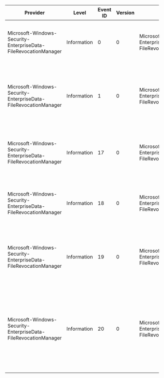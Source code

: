 Provider                                                         |  Level        |  Event ID  |  Version  |  Channel                                                                      |  Task  |  Opcode                       |  Keyword  |  Message
-----------------------------------------------------------------|---------------|------------|-----------|-------------------------------------------------------------------------------|--------|-------------------------------|-----------|--------------------------------------------------------------------------------------------------------------------------------------------------------
Microsoft-Windows-Security-EnterpriseData-FileRevocationManager  |  Information  |  0         |  0        |  Microsoft-Windows-Security-EnterpriseData-FileRevocationManager/Operational  |        |  Protect Identity operation.  |           |  Application {AppIDString} created an enterprise protection key for {EntIDString}.
Microsoft-Windows-Security-EnterpriseData-FileRevocationManager  |  Information  |  1         |  0        |  Microsoft-Windows-Security-EnterpriseData-FileRevocationManager/Operational  |        |  Protect Identity operation.  |           |  Application {AppIDString} failed to create an enterprise protection key for {EntIDString}. Error: {ErrorCode}.
Microsoft-Windows-Security-EnterpriseData-FileRevocationManager  |  Information  |  17        |  0        |  Microsoft-Windows-Security-EnterpriseData-FileRevocationManager/Operational  |        |  Revoke Identity operation.   |           |  Application {AppIDString} successfully deleted all {EntIDString} enterprise protection keys.
Microsoft-Windows-Security-EnterpriseData-FileRevocationManager  |  Information  |  18        |  0        |  Microsoft-Windows-Security-EnterpriseData-FileRevocationManager/Operational  |        |  Revoke Identity operation.   |           |  Application {AppIDString} successfully deleted its {EntIDString} enterprise protection key.
Microsoft-Windows-Security-EnterpriseData-FileRevocationManager  |  Information  |  19        |  0        |  Microsoft-Windows-Security-EnterpriseData-FileRevocationManager/Operational  |        |  Revoke Identity operation.   |           |  Application {AppIDString} failed to delete {EntIDString} enterprise protection key(s). Error: {ErrorCode}.
Microsoft-Windows-Security-EnterpriseData-FileRevocationManager  |  Information  |  20        |  0        |  Microsoft-Windows-Security-EnterpriseData-FileRevocationManager/Operational  |        |  Delegation operation.        |           |  The following entry in the Group Policy "Allow Windows Runtime apps to revoke enterprise data" is formatted incorrectly and was ignored:{PolicyString}